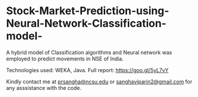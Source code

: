 # Stock-Market-Prediction-using-Neural-Network-Classification-model-

A hybrid model of Classification algorithms and Neural network was employed to predict movements in NSE of India.

Technologies used: WEKA, Java. Full report: https://goo.gl/5yL7vY

Kindly contact me at prsangha@ncsu.edu or sanghaviparin2@gmail.com for any asssistance with the code.
